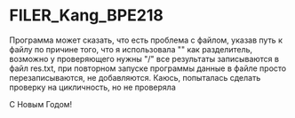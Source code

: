 # FILER_Kang_BPE218
Программа может сказать, что есть проблема с файлом, указав путь к файлу по причине того, что я использовала "\" как разделитель, возможно у проверяющего нужны "/"
все результаты записываются в файл res.txt, при повторном запуске программы данные в файле просто перезаписываются, не добавляются.
Каюсь, попыталась сделать проверку на цикличность, но не проверяла

С Новым Годом!
